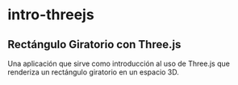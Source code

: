 # intro-threejs

## Rectángulo Giratorio con Three.js

Una aplicación que sirve como introducción al uso de Three.js que renderiza un rectángulo giratorio en un espacio 3D.
